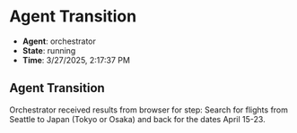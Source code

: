 # Agent Transition

- **Agent**: orchestrator
- **State**: running
- **Time**: 3/27/2025, 2:17:37 PM

## Agent Transition

Orchestrator received results from browser for step: Search for flights from Seattle to Japan (Tokyo or Osaka) and back for the dates April 15-23.

